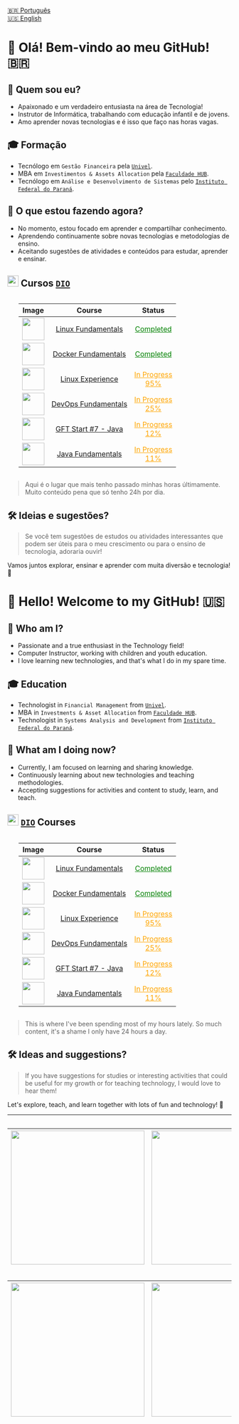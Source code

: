 <!-- markdownlint-disable MD033 MD041 MD045-->

<a href="#-olá-bem-vindo-ao-meu-github-">🇧🇷 Português</a><br>
<a href="#-hello-welcome-to-my-github-">🇺🇸 English</a>

# 👋 Olá! Bem-vindo ao meu GitHub! 🇧🇷

## 🌟 Quem sou eu?

- Apaixonado e um verdadeiro entusiasta na área de Tecnologia!
- Instrutor de Informática, trabalhando com educação infantil e de jovens.
- Amo aprender novas tecnologias e é isso que faço nas horas vagas.

## 🎓 Formação

- Tecnólogo em `Gestão Financeira` pela [`Univel`](https://www.univel.br/).
- MBA em `Investimentos & Assets Allocation` pela [`Faculdade HUB`](https://faculdadehub.com.br/).
- Tecnólogo em `Análise e Desenvolvimento de Sistemas` pelo [`Instituto Federal do Paraná`](https://ifpr.edu.br/).

## 🌱 O que estou fazendo agora?

- No momento, estou focado em aprender e compartilhar conhecimento.
- Aprendendo continuamente sobre novas tecnologias e metodologias de ensino.
- Aceitando sugestões de atividades e conteúdos para estudar, aprender e ensinar.

## <img src="https://assets.dio.me/ruGA6FVc7RCIzD_2CiaqcZVDbFtaojoZnaDHU8LxTiA/f:webp/q:80/w:48/L2Fzc2V0cy9kaW9tZS9sb2dvLW1pbmltaXplZC5wbmc" style="width:25"> Cursos [`DIO`](https://dio.me/)

<div style="display: grid; padding: 0 100px 0 25px">

|                                                                                       Image                                                                                       |                                        Course                                        |                                              Status                                               |
| :-------------------------------------------------------------------------------------------------------------------------------------------------------------------------------: | :----------------------------------------------------------------------------------: | :-----------------------------------------------------------------------------------------------: |
| <img src="https://assets.dio.me/DRa5oaKRL0k78O4qLwoC4TmxmC87iNHzyGteYzdp9HI/f:webp/h:120/q:80/L3RyYWNrcy9kMzNlZTljMy04YTM0LTQ5MTMtOGJmYS1kMjFiZGMyMTA5YjAucG5n" style="width:50"> |      [Linux Fundamentals](https://web.dio.me/track/formacao-linux-fundamentals)      | <a href="https://hermes.dio.me/certificates/cover/1KWRISRW.jpg" style="color:green">Completed</a> |
| <img src="https://assets.dio.me/9M43ZnTH_BSBaG0cesFl8qDFp5GyGvcUhg52nSpSosg/f:webp/h:120/q:80/L3RyYWNrcy80OGU5ZjAxOC1mN2M5LTRmMGYtYjUyNC1jZDkyMjM1Nzk2MjYucG5n" style="width:50"> |     [Docker Fundamentals](https://web.dio.me/track/formacao-docker-fundamentals)     | <a href="https://hermes.dio.me/certificates/cover/IZSEXFXF.jpg" style="color:green">Completed</a> |
| <img src="https://assets.dio.me/1NkLJXos8kOI3HcFX6Ya29zHtEnXjFkpiSHleUrEvX8/f:webp/h:120/q:80/L3RyYWNrcy82MDY4MjNjMi04YTczLTQ2NTUtOTQ3ZC1kNDFiOTkxYmFmMTIucG5n" style="width:50"> |  [Linux Experience](https://web.dio.me/track/5185f031-7dc5-466e-bffb-2db01bf7abb3)   |                     <a href="#" style="color: orange">In Progress<br>95%</a>                      |
| <img src="https://assets.dio.me/t8oFact9Kv6UqljGHYs9lx-4p8xc-DrOfky1P0QnwWU/f:webp/h:120/q:80/L3RyYWNrcy8wMzg1MzIyMS1iNDQxLTQzM2UtOTU5Yi02OGNiMzBjNjdlODgucG5n" style="width:50"> |     [DevOps Fundamentals](https://web.dio.me/track/formacao-devops-fundamentals)     |                     <a href="#" style="color: orange">In Progress<br>25%</a>                      |
| <img src="https://assets.dio.me/dBXv_znGaUbkZoIMCCWRI8vy3vs4bJ8ZnhSFHZ9tvHI/f:webp/h:120/q:80/L3RyYWNrcy9iYTc0ODU3NC03N2E4LTQ4MDQtOTcxMS0wMzQyNDE0ZjFiODIucG5n" style="width:50"> | [GFT Start #7 - Java](https://web.dio.me/track/5e0ac058-b54e-41c9-a955-83cdd219e236) |                     <a href="#" style="color: orange">In Progress<br>12%</a>                      |
| <img src="https://assets.dio.me/fa0gvCd0huOU-oqW51SQ4wHDvLsUFpqYTwzY_8rMQos/f:webp/h:120/q:80/L3RyYWNrcy84OTdhMjVmMS0wYjdjLTQ5ZmYtYTA1MC0wNDkwYzI2OGZjYmUucG5n" style="width:50"> |  [Java Fundamentals](https://web.dio.me/track/de0cb06a-3b03-4b14-a325-8b2491fbff76)  |                     <a href="#" style="color: orange">In Progress<br>11%</a>                      |

</div>

> Aqui é o lugar que mais tenho passado minhas horas últimamente. Muito conteúdo pena que só tenho 24h por dia.

## 🛠 Ideias e sugestões?

> Se você tem sugestões de estudos ou atividades interessantes que podem ser úteis para o meu crescimento ou para o ensino de tecnologia, adoraria ouvir!

Vamos juntos explorar, ensinar e aprender com muita diversão e tecnologia! 🚀

# 👋 Hello! Welcome to my GitHub! 🇺🇸

## 🌟 Who am I?

- Passionate and a true enthusiast in the Technology field!
- Computer Instructor, working with children and youth education.
- I love learning new technologies, and that's what I do in my spare time.

## 🎓 Education

- Technologist in `Financial Management` from [`Univel`](https://www.univel.br/).
- MBA in `Investments & Asset Allocation` from [`Faculdade HUB`](https://faculdadehub.com.br/).
- Technologist in `Systems Analysis and Development` from [`Instituto Federal do Paraná`](https://ifpr.edu.br/).

## 🌱 What am I doing now?

- Currently, I am focused on learning and sharing knowledge.
- Continuously learning about new technologies and teaching methodologies.
- Accepting suggestions for activities and content to study, learn, and teach.

## <img src="https://assets.dio.me/ruGA6FVc7RCIzD_2CiaqcZVDbFtaojoZnaDHU8LxTiA/f:webp/q:80/w:48/L2Fzc2V0cy9kaW9tZS9sb2dvLW1pbmltaXplZC5wbmc" style="width:25"> [`DIO`](https://dio.me/) Courses

<div style="display: grid; padding: 0 100px 0 25px">

|                                                                                       Image                                                                                       |                                        Course                                        |                                              Status                                               |
| :-------------------------------------------------------------------------------------------------------------------------------------------------------------------------------: | :----------------------------------------------------------------------------------: | :-----------------------------------------------------------------------------------------------: |
| <img src="https://assets.dio.me/DRa5oaKRL0k78O4qLwoC4TmxmC87iNHzyGteYzdp9HI/f:webp/h:120/q:80/L3RyYWNrcy9kMzNlZTljMy04YTM0LTQ5MTMtOGJmYS1kMjFiZGMyMTA5YjAucG5n" style="width:50"> |      [Linux Fundamentals](https://web.dio.me/track/formacao-linux-fundamentals)      | <a href="https://hermes.dio.me/certificates/cover/1KWRISRW.jpg" style="color:green">Completed</a> |
| <img src="https://assets.dio.me/9M43ZnTH_BSBaG0cesFl8qDFp5GyGvcUhg52nSpSosg/f:webp/h:120/q:80/L3RyYWNrcy80OGU5ZjAxOC1mN2M5LTRmMGYtYjUyNC1jZDkyMjM1Nzk2MjYucG5n" style="width:50"> |     [Docker Fundamentals](https://web.dio.me/track/formacao-docker-fundamentals)     | <a href="https://hermes.dio.me/certificates/cover/IZSEXFXF.jpg" style="color:green">Completed</a> |
| <img src="https://assets.dio.me/1NkLJXos8kOI3HcFX6Ya29zHtEnXjFkpiSHleUrEvX8/f:webp/h:120/q:80/L3RyYWNrcy82MDY4MjNjMi04YTczLTQ2NTUtOTQ3ZC1kNDFiOTkxYmFmMTIucG5n" style="width:50"> |  [Linux Experience](https://web.dio.me/track/5185f031-7dc5-466e-bffb-2db01bf7abb3)   |                     <a href="#" style="color: orange">In Progress<br>95%</a>                      |
| <img src="https://assets.dio.me/t8oFact9Kv6UqljGHYs9lx-4p8xc-DrOfky1P0QnwWU/f:webp/h:120/q:80/L3RyYWNrcy8wMzg1MzIyMS1iNDQxLTQzM2UtOTU5Yi02OGNiMzBjNjdlODgucG5n" style="width:50"> |     [DevOps Fundamentals](https://web.dio.me/track/formacao-devops-fundamentals)     |                     <a href="#" style="color: orange">In Progress<br>25%</a>                      |
| <img src="https://assets.dio.me/dBXv_znGaUbkZoIMCCWRI8vy3vs4bJ8ZnhSFHZ9tvHI/f:webp/h:120/q:80/L3RyYWNrcy9iYTc0ODU3NC03N2E4LTQ4MDQtOTcxMS0wMzQyNDE0ZjFiODIucG5n" style="width:50"> | [GFT Start #7 - Java](https://web.dio.me/track/5e0ac058-b54e-41c9-a955-83cdd219e236) |                     <a href="#" style="color: orange">In Progress<br>12%</a>                      |
| <img src="https://assets.dio.me/fa0gvCd0huOU-oqW51SQ4wHDvLsUFpqYTwzY_8rMQos/f:webp/h:120/q:80/L3RyYWNrcy84OTdhMjVmMS0wYjdjLTQ5ZmYtYTA1MC0wNDkwYzI2OGZjYmUucG5n" style="width:50"> |  [Java Fundamentals](https://web.dio.me/track/de0cb06a-3b03-4b14-a325-8b2491fbff76)  |                     <a href="#" style="color: orange">In Progress<br>11%</a>                      |

</div>

> This is where I've been spending most of my hours lately. So much content, it's a shame I only have 24 hours a day.

## 🛠 Ideas and suggestions?

> If you have suggestions for studies or interesting activities that could be useful for my growth or for teaching technology, I would love to hear them!

Let's explore, teach, and learn together with lots of fun and technology! 🚀

---

<div style="display:grid">

| <img src="https://github-readme-stats.vercel.app/api/top-langs/?username=zrgru&theme=onedark&show_icons=true&layout=compact&size_weight=0.5&count_weight=0.5" height="300"> | <img src="https://github-readme-stats.vercel.app/api?username=zrgru&theme=onedark&show_icons=true&layout=compact" height="300"> |
| :-------------------------------------------------------------------------------------------------------------------------------------------------------------------------: | :-----------------------------------------------------------------------------------------------------------------------------: | 

|<a href="https://github.com/zrgru/rustdesk-tailscale"><img src="https://github-readme-stats.vercel.app/api/pin/?username=zrgru&repo=rustdesk-tailscale&theme=onedark&show_icons=true" height="300"></a> | <a href="https://github.com/ZRGRU/dio-desafio-github"><img src="https://github-readme-stats.vercel.app/api/pin/?username=zrgru&repo=dio-desafio-github&theme=onedark&show_icons=true" height="300"></a> |
|:-----------------------------------------------------------------------------------------------------------------------------------------------------------------------------------------------------: | :-----------------------------------------------------------------------------------------------------------------------------------------------------------------------------------------------------: |

</div>

